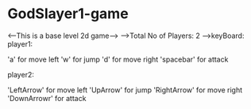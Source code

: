 # GodSlayer1-game

<--This is a base level  2d game-->
-->Total No of Players: 2
-->keyBoard: 
player1:

'a' for move left
'w' for jump
'd' for move right
'spacebar' for attack

player2:

'LeftArrow' for move left
'UpArrow' for jump
'RightArrow' for move right
'DownArrowr' for attack
